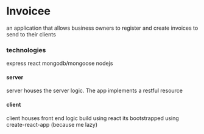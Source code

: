 # Invoicee

an application that allows business owners to register and create invoices to send to their clients

### technologies

express
react
mongodb/mongoose
nodejs

#### server

server houses the server logic. The app implements a restful resource

#### client

client houses front end logic build using react
its bootstrapped using create-react-app (because me lazy)
